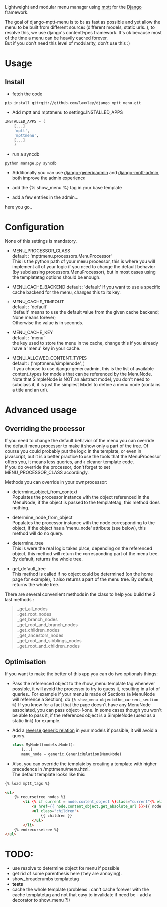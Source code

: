 Lightweight and modular menu manager using [mptt](http://django-mptt.github.io/django-mptt/) for the [Django](https://www.djangoproject.com) framework.  

The goal of django-mptt-menu is to be as fast as possible and yet allow the menu to be built from different sources (different models, static urls..), 
to resolve this, we use django's contenttypes framework.  It's ok because most of the time a menu can be heavily cached forever.  
But if you don't need this level of modularity, don't use this :)  

Usage
=====

Install
-------

* fetch the code

```pip install git+git://github.com/lauxley/django_mptt_menu.git```

* Add mptt and mpttmenu to settings.INSTALLED_APPS

```python
INSTALLED_APPS = (
    [...]
    'mptt',
    'mpttmenu',
    [...]
    )
```

* run a syncdb

```python manage.py syncdb```

* Additionally you can use [django-genericadmin](https://github.com/jschrewe/django-genericadmin) and [django-mptt-admin](https://github.com/leukeleu/django-mptt-admin), both improve the admin experience  

* add the {% show_menu %} tag in your base template  
* add a few entries in the admin...  
  
here you go..

Configuration
=============

None of this settings is mandatory.

* MENU_PROCESSOR_CLASS  
  default : 'mpttmenu.processors.MenuProcessor'  
  This is the python path of your menu processor, this is where you will implement all of your logic if you need to change the default behavior (by subclassing processors.MenuProcessor),
  but in most cases using the templatetag options should be enough.  

* MENU_CACHE_BACKEND
  default : 'default'
  If you want to use a specific cache backend for the menu, changes this to its key.

* MENU_CACHE_TIMEOUT  
  default : 'default'  
  'default' means to use the default value from the given cache backend;  
  None means forever;  
  Otherwise the value is in seconds.  

* MENU_CACHE_KEY  
  default : 'menu'  
  the key used to store the menu in the cache, change this if you already have a 'menu' key in your cache.

* MENU_ALLOWED_CONTENT_TYPES  
  default : ('mpttmenu/simplenode', )  
  If you choose to use django-genericadmin, this is the list of available content_types for models that can be referenced by the MenuNode. 
  Note that SimpleNode is NOT an abstract model, you don't need to subclass it, it is just the simplest Model to define a menu node (contains a title and an url). 


Advanced usage
==============

Overriding the processor
------------------------

If you need to change the default behavior of the menu you can override the default menu processor to make it show only a part of the tree. 
Of course you could probably put the logic in the template, or even in javascript, but it is a better practice to use the tools that the MenuProcessor offers you,
it means less queries, and a cleaner template code.  
If you do override the processor, don't forget to set MENU_PROCESSOR_CLASS accordingly.

Methods you can override in your own processor: 

* determine_object_from_context  
  Populates the processor instance with the object referenced in the MenuNode, if the object is passed to the templatetag, this method does nothing. 

* determine_node_from_object  
  Populates the processor instance with the node corresponding to the object, if the object has a 'menu_node' attribute (see below), this method will do no query. 

* determine_tree  
  This is were the real logic takes place, depending on the referenced object, this method will return the corresponding part of the menu tree. 
  By default, returns the whole tree. 

* get_default_tree  
  This method is called if no object could be determined (on the home page for example), it also returns a part of the menu tree. 
  By default, returns the whole tree. 

There are several convenient methods in the class to help you build the 2 last methods :
> _get_all_nodes  
> _get_root_nodes  
> _get_branch_nodes  
> _get_root_and_branch_nodes  
> _get_children_nodes  
> _get_ancestors_nodes  
> _get_root_and_sibblings_nodes  
> _get_root_and_children_nodes  


Optimisation
------------

If you want to make the better of this app you can do two optionals things:

* Pass the referenced object to the show_menu template tag whenever possible, it will avoid the processor to try to guess it, resulting in a lot of queries..
For example if your menu is made of Sections (a MenuNode will reference a Section), do ```{% show_menu object=the_current_section %}```
If you know for a fact that the page doesn't have any MenuNode associated, you can pass object=None.
In some cases though you won't be able to pass it, if the referenced object is a SimpleNode (used as a static link) for example.

* Add a [reverse generic relation](https://docs.djangoproject.com/en/dev/ref/contrib/contenttypes/#s-reverse-generic-relations) in your models if possible, it will avoid a query.
  ```python
  class MyModel(models.Model):
      [...]
      menu_node = generic.GenericRelation(MenuNode)
  ```
* Also, you can override the template by creating a template with higher precedence in /mpttmenu/menu.html.  
  The default template looks like this:  

```html
{% load mptt_tags %}

<ul>
    {% recursetree nodes %}
        <li {% if current = node.content_object %}class="current"{% elif node.parent and current = node.parent.content_object %}class="current_parent"{% endif %}>
            <a href={{ node.content_object.get_absolute_url }}>{{ node.content_object }}</a>
            <ul class="children">
                {{ children }}
            </ul>
        </li>
    {% endrecursetree %}
</ul>
```

TODO:
=====
* use resolve to determine object for menu if possible
* get rid of some parenthesis here (they are annoying).
* show_breadcrumbs templatetag
* **tests**
* cache the whole template (problems : can't cache forever with the cache templatetag and not that easy to invalidate if need be - add a decorator to show_menu ?!)

